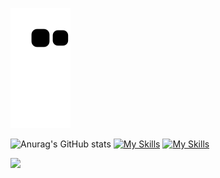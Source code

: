 ![Snake animation](https://github.com/karmugilen/karmugilen/blob/output/github-contribution-grid-snake.svg)


![Anurag's GitHub stats](https://github-readme-stats.vercel.app/api?username=karmugilen&show_icons=true&theme=transparent)
[![My Skills](https://skillicons.dev/icons?i=python,kotlin,nodejs,figma,androidstudio,flask,&theme=dark)](https://skillicons.dev)
[![My Skills](https://skillicons.dev/icons?i=git,neovim,netlify,opencv,ps,pr,rasberrypi,&theme=dark)](https://skillicons.dev)

![](https://komarev.com/ghpvc/?username=your-karmugilen&color=grey)
